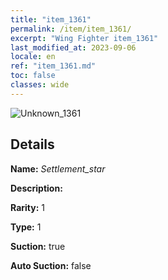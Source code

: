 ```yaml
---
title: "item_1361"
permalink: /item/item_1361/
excerpt: "Wing Fighter item_1361"
last_modified_at: 2023-09-06
locale: en
ref: "item_1361.md"
toc: false
classes: wide
---
```



 ![Unknown_1361](/images/item/Settlement_star_p.png)



## Details

 **Name:** *Settlement_star* 

 **Description:** 

 **Rarity:** 1 

 **Type:** 1 

 **Suction:** true 

 **Auto Suction:** false 


